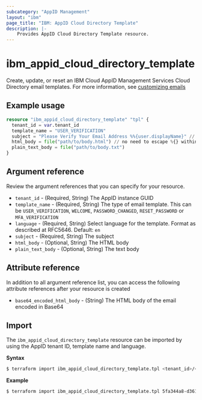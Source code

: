 ```yaml
---
subcategory: "AppID Management"
layout: "ibm"
page_title: "IBM: AppID Cloud Directory Template"
description: |-
    Provides AppID Cloud Directory Template resource.
---
```


# ibm_appid_cloud_directory_template

Create, update, or reset an IBM Cloud AppID Management Services Cloud Directory email templates. For more information, see [customizing emails](https://cloud.ibm.com/docs/appid?topic=appid-cd-types)

## Example usage

```terraform
resource "ibm_appid_cloud_directory_template" "tpl" {
  tenant_id = var.tenant_id
  template_name = "USER_VERIFICATION"
  subject = "Please Verify Your Email Address %%{user.displayName}" // note: `%{` has to be escaped, otherwise it will be treated as terraform template directive
  html_body = file("path/to/body.html") // no need to escape %{} within the template files
  plain_text_body = file("path/to/body.txt")
}
```

## Argument reference
Review the argument references that you can specify for your resource.

- `tenant_id` - (Required, String) The AppID instance GUID
- `template_name` - (Required, String) The type of email template. This can be `USER_VERIFICATION`, `WELCOME`, `PASSWORD_CHANGED`, `RESET_PASSWORD` or `MFA_VERIFICATION`
- `language` - (Required, String) Select language for the template. Format as described at RFC5646. Default: `en`
- `subject` - (Required, String) The subject
- `html_body` - (Optional, String) The HTML body
- `plain_text_body` - (Optional, String) The text body

## Attribute reference
In addition to all argument reference list, you can access the following attribute references after your resource is created

- `base64_encoded_html_body` - (String) The HTML body of the email encoded in Base64

## Import

The `ibm_appid_cloud_directory_template` resource can be imported by using the AppID tenant ID, template name and language.

**Syntax**

```bash
$ terraform import ibm_appid_cloud_directory_template.tpl <tenant_id>/<template_name>/<language>
```
**Example**

```bash
$ terraform import ibm_appid_cloud_directory_template.tpl 5fa344a8-d361-4bc2-9051-58ca253f4b2b/WELCOME/en
```
